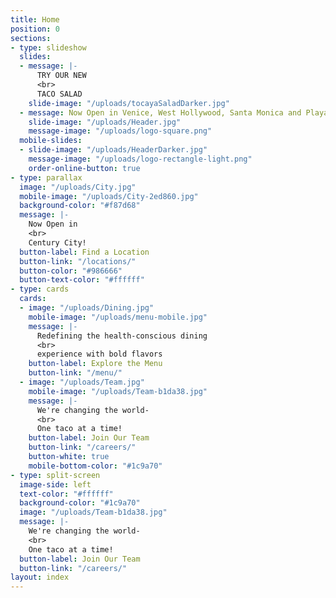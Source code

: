 ```yaml
---
title: Home
position: 0
sections:
- type: slideshow
  slides:
  - message: |-
      TRY OUR NEW
      <br>
      TACO SALAD
    slide-image: "/uploads/tocayaSaladDarker.jpg"
  - message: Now Open in Venice, West Hollywood, Santa Monica and Playa Vista
    slide-image: "/uploads/Header.jpg"
    message-image: "/uploads/logo-square.png"
  mobile-slides:
  - slide-image: "/uploads/HeaderDarker.jpg"
    message-image: "/uploads/logo-rectangle-light.png"
    order-online-button: true
- type: parallax
  image: "/uploads/City.jpg"
  mobile-image: "/uploads/City-2ed860.jpg"
  background-color: "#f87d68"
  message: |-
    Now Open in
    <br>
    Century City!
  button-label: Find a Location
  button-link: "/locations/"
  button-color: "#986666"
  button-text-color: "#ffffff"
- type: cards
  cards:
  - image: "/uploads/Dining.jpg"
    mobile-image: "/uploads/menu-mobile.jpg"
    message: |-
      Redefining the health-conscious dining
      <br>
      experience with bold flavors
    button-label: Explore the Menu
    button-link: "/menu/"
  - image: "/uploads/Team.jpg"
    mobile-image: "/uploads/Team-b1da38.jpg"
    message: |-
      We're changing the world-
      <br>
      One taco at a time!
    button-label: Join Our Team
    button-link: "/careers/"
    button-white: true
    mobile-bottom-color: "#1c9a70"
- type: split-screen
  image-side: left
  text-color: "#ffffff"
  background-color: "#1c9a70"
  image: "/uploads/Team-b1da38.jpg"
  message: |-
    We're changing the world-
    <br>
    One taco at a time!
  button-label: Join Our Team
  button-link: "/careers/"
layout: index
---
```


